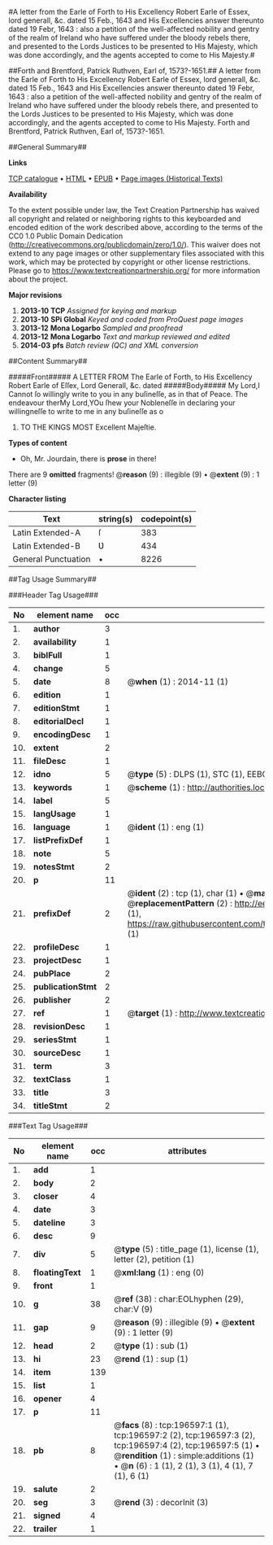#A letter from the Earle of Forth to His Excellency Robert Earle of Essex, lord generall, &c. dated 15 Feb., 1643 and His Excellencies answer thereunto dated 19 Febr, 1643 : also a petition of the well-affected nobility and gentry of the realm of Ireland who have suffered under the bloody rebels there, and presented to the Lords Justices to be presented to His Majesty, which was done accordingly, and the agents accepted to come to His Majesty.#

##Forth and Brentford, Patrick Ruthven, Earl of, 1573?-1651.##
A letter from the Earle of Forth to His Excellency Robert Earle of Essex, lord generall, &c. dated 15 Feb., 1643 and His Excellencies answer thereunto dated 19 Febr, 1643 : also a petition of the well-affected nobility and gentry of the realm of Ireland who have suffered under the bloody rebels there, and presented to the Lords Justices to be presented to His Majesty, which was done accordingly, and the agents accepted to come to His Majesty.
Forth and Brentford, Patrick Ruthven, Earl of, 1573?-1651.

##General Summary##

**Links**

[TCP catalogue](http://www.ota.ox.ac.uk/tcp/)  • 
[HTML](http://tei.it.ox.ac.uk/tcp/Texts-HTML/free/B23/B23087.html)  • 
[EPUB](http://tei.it.ox.ac.uk/tcp/Texts-EPUB/free/B23/B23087.epub) • 
[Page images (Historical Texts)](https://historicaltexts.jisc.ac.uk/eebo-12085310e)

**Availability**

To the extent possible under law, the Text Creation Partnership has waived all copyright and related or neighboring rights to this keyboarded and encoded edition of the work described above, according to the terms of the CC0 1.0 Public Domain Dedication (http://creativecommons.org/publicdomain/zero/1.0/). This waiver does not extend to any page images or other supplementary files associated with this work, which may be protected by copyright or other license restrictions. Please go to https://www.textcreationpartnership.org/ for more information about the project.

**Major revisions**

1. __2013-10__ __TCP__ *Assigned for keying and markup*
1. __2013-10__ __SPi Global__ *Keyed and coded from ProQuest page images*
1. __2013-12__ __Mona Logarbo__ *Sampled and proofread*
1. __2013-12__ __Mona Logarbo__ *Text and markup reviewed and edited*
1. __2014-03__ __pfs__ *Batch review (QC) and XML conversion*

##Content Summary##

#####Front#####
A LETTER FROM The Earle of Forth, to His Excellency Robert Earle of Eſſex, Lord Generall, &c. dated 
#####Body#####
My Lord,I Cannot ſo willingly write to you in any buſineſſe, as in that of Peace. The endeavour therMy Lord,YOu ſhew your Nobleneſſe in declaring your willingneſſe to write to me in any buſineſſe as o
1. TO THE KINGS MOST Excellent Majeſtie.

**Types of content**

  * Oh, Mr. Jourdain, there is **prose** in there!

There are 9 **omitted** fragments! 
 @__reason__ (9) : illegible (9)  •  @__extent__ (9) : 1 letter (9)

**Character listing**


|Text|string(s)|codepoint(s)|
|---|---|---|
|Latin Extended-A|ſ|383|
|Latin Extended-B|Ʋ|434|
|General Punctuation|•|8226|

##Tag Usage Summary##

###Header Tag Usage###

|No|element name|occ|attributes|
|---|---|---|---|
|1.|__author__|3||
|2.|__availability__|1||
|3.|__biblFull__|1||
|4.|__change__|5||
|5.|__date__|8| @__when__ (1) : 2014-11 (1)|
|6.|__edition__|1||
|7.|__editionStmt__|1||
|8.|__editorialDecl__|1||
|9.|__encodingDesc__|1||
|10.|__extent__|2||
|11.|__fileDesc__|1||
|12.|__idno__|5| @__type__ (5) : DLPS (1), STC (1), EEBO-CITATION (1), OCLC (1), VID (1)|
|13.|__keywords__|1| @__scheme__ (1) : http://authorities.loc.gov/ (1)|
|14.|__label__|5||
|15.|__langUsage__|1||
|16.|__language__|1| @__ident__ (1) : eng (1)|
|17.|__listPrefixDef__|1||
|18.|__note__|5||
|19.|__notesStmt__|2||
|20.|__p__|11||
|21.|__prefixDef__|2| @__ident__ (2) : tcp (1), char (1)  •  @__matchPattern__ (2) : ([0-9\-]+):([0-9IVX]+) (1), (.+) (1)  •  @__replacementPattern__ (2) : http://eebo.chadwyck.com/downloadtiff?vid=$1&page=$2 (1), https://raw.githubusercontent.com/textcreationpartnership/Texts/master/tcpchars.xml#$1 (1)|
|22.|__profileDesc__|1||
|23.|__projectDesc__|1||
|24.|__pubPlace__|2||
|25.|__publicationStmt__|2||
|26.|__publisher__|2||
|27.|__ref__|1| @__target__ (1) : http://www.textcreationpartnership.org/docs/. (1)|
|28.|__revisionDesc__|1||
|29.|__seriesStmt__|1||
|30.|__sourceDesc__|1||
|31.|__term__|3||
|32.|__textClass__|1||
|33.|__title__|3||
|34.|__titleStmt__|2||


###Text Tag Usage###

|No|element name|occ|attributes|
|---|---|---|---|
|1.|__add__|1||
|2.|__body__|2||
|3.|__closer__|4||
|4.|__date__|3||
|5.|__dateline__|3||
|6.|__desc__|9||
|7.|__div__|5| @__type__ (5) : title_page (1), license (1), letter (2), petition (1)|
|8.|__floatingText__|1| @__xml:lang__ (1) : eng (0)|
|9.|__front__|1||
|10.|__g__|38| @__ref__ (38) : char:EOLhyphen (29), char:V (9)|
|11.|__gap__|9| @__reason__ (9) : illegible (9)  •  @__extent__ (9) : 1 letter (9)|
|12.|__head__|2| @__type__ (1) : sub (1)|
|13.|__hi__|23| @__rend__ (1) : sup (1)|
|14.|__item__|139||
|15.|__list__|1||
|16.|__opener__|4||
|17.|__p__|11||
|18.|__pb__|8| @__facs__ (8) : tcp:196597:1 (1), tcp:196597:2 (2), tcp:196597:3 (2), tcp:196597:4 (2), tcp:196597:5 (1)  •  @__rendition__ (1) : simple:additions (1)  •  @__n__ (6) : 1 (1), 2 (1), 3 (1), 4 (1), 7 (1), 6 (1)|
|19.|__salute__|2||
|20.|__seg__|3| @__rend__ (3) : decorInit (3)|
|21.|__signed__|4||
|22.|__trailer__|1||
